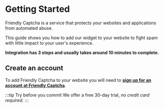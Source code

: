 # Getting Started

Friendly Captcha is a service that protects your websites and applications from automated abuse.

This guide shows you how to add our widget to your website to fight spam with little impact to your user's experience.

**Integration has 3 steps and usually takes around 10 minutes to complete.**

## Create an account

To add Friendly Captcha to your website you will need to [**sign up for an account at Friendly Captcha**](https://friendlycaptcha.com/signup).

:::tip Try before you commit
We offer a free 30-day trial, _no credit card required_.
:::
